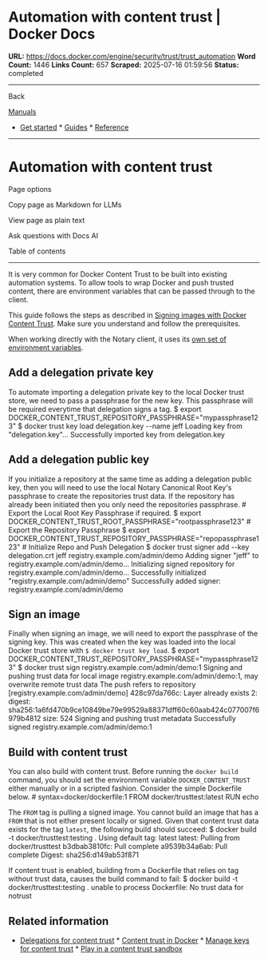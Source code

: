 # Automation with content trust | Docker Docs

**URL:** https://docs.docker.com/engine/security/trust/trust_automation
**Word Count:** 1446
**Links Count:** 657
**Scraped:** 2025-07-16 01:59:56
**Status:** completed

---

Back

[Manuals](https://docs.docker.com/manuals/)

  * [Get started](https://docs.docker.com/get-started/)   * [Guides](https://docs.docker.com/guides/)   * [Reference](https://docs.docker.com/reference/)

* * *

# Automation with content trust

Page options

Copy page as Markdown for LLMs

View page as plain text

Ask questions with Docs AI

Table of contents

* * *

It is very common for Docker Content Trust to be built into existing automation systems. To allow tools to wrap Docker and push trusted content, there are environment variables that can be passed through to the client.

This guide follows the steps as described in [Signing images with Docker Content Trust](https://docs.docker.com/engine/security/trust/#signing-images-with-docker-content-trust). Make sure you understand and follow the prerequisites.

When working directly with the Notary client, it uses its [own set of environment variables](https://github.com/theupdateframework/notary/blob/master/docs/reference/client-config.md#environment-variables-optional).

## Add a delegation private key

To automate importing a delegation private key to the local Docker trust store, we need to pass a passphrase for the new key. This passphrase will be required everytime that delegation signs a tag.               $ export DOCKER_CONTENT_TRUST_REPOSITORY_PASSPHRASE="mypassphrase123"          $ docker trust key load delegation.key --name jeff     Loading key from "delegation.key"...     Successfully imported key from delegation.key     

## Add a delegation public key

If you initialize a repository at the same time as adding a delegation public key, then you will need to use the local Notary Canonical Root Key's passphrase to create the repositories trust data. If the repository has already been initiated then you only need the repositories passphrase.               # Export the Local Root Key Passphrase if required.     $ export DOCKER_CONTENT_TRUST_ROOT_PASSPHRASE="rootpassphrase123"          # Export the Repository Passphrase     $ export DOCKER_CONTENT_TRUST_REPOSITORY_PASSPHRASE="repopassphrase123"          # Initialize Repo and Push Delegation     $ docker trust signer add --key delegation.crt jeff registry.example.com/admin/demo     Adding signer "jeff" to registry.example.com/admin/demo...     Initializing signed repository for registry.example.com/admin/demo...     Successfully initialized "registry.example.com/admin/demo"     Successfully added signer: registry.example.com/admin/demo     

## Sign an image

Finally when signing an image, we will need to export the passphrase of the signing key. This was created when the key was loaded into the local Docker trust store with `$ docker trust key load`.               $ export DOCKER_CONTENT_TRUST_REPOSITORY_PASSPHRASE="mypassphrase123"          $ docker trust sign registry.example.com/admin/demo:1     Signing and pushing trust data for local image registry.example.com/admin/demo:1, may overwrite remote trust data     The push refers to repository [registry.example.com/admin/demo]     428c97da766c: Layer already exists     2: digest: sha256:1a6fd470b9ce10849be79e99529a88371dff60c60aab424c077007f6979b4812 size: 524     Signing and pushing trust metadata     Successfully signed registry.example.com/admin/demo:1     

## Build with content trust

You can also build with content trust. Before running the `docker build` command, you should set the environment variable `DOCKER_CONTENT_TRUST` either manually or in a scripted fashion. Consider the simple Dockerfile below.               # syntax=docker/dockerfile:1     FROM docker/trusttest:latest     RUN echo

The `FROM` tag is pulling a signed image. You cannot build an image that has a `FROM` that is not either present locally or signed. Given that content trust data exists for the tag `latest`, the following build should succeed:               $  docker build -t docker/trusttest:testing .     Using default tag: latest     latest: Pulling from docker/trusttest          b3dbab3810fc: Pull complete     a9539b34a6ab: Pull complete     Digest: sha256:d149ab53f871     

If content trust is enabled, building from a Dockerfile that relies on tag without trust data, causes the build command to fail:               $  docker build -t docker/trusttest:testing .     unable to process Dockerfile: No trust data for notrust     

## Related information

  * [Delegations for content trust](https://docs.docker.com/engine/security/trust/trust_delegation/)   * [Content trust in Docker](https://docs.docker.com/engine/security/trust/)   * [Manage keys for content trust](https://docs.docker.com/engine/security/trust/trust_key_mng/)   * [Play in a content trust sandbox](https://docs.docker.com/engine/security/trust/trust_sandbox/)